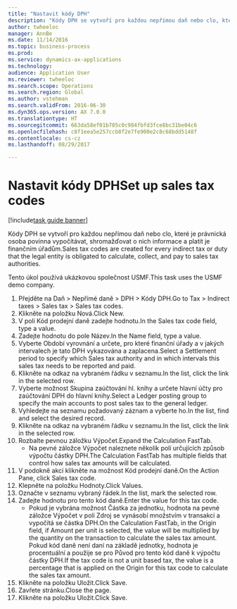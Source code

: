 ```yaml
--- 
title: "Nastavit kódy DPH"
description: "Kódy DPH se vytvoří pro každou nepřímou daň nebo clo, které je právnická osoba povinna vypočítávat, shromažďovat o nich informace a platit je finančním úřadům."
author: twheeloc
manager: AnnBe
ms.date: 11/14/2016
ms.topic: business-process
ms.prod: 
ms.service: dynamics-ax-applications
ms.technology: 
audience: Application User
ms.reviewer: twheeloc
ms.search.scope: Operations
ms.search.region: Global
ms.author: vstehman
ms.search.validFrom: 2016-06-30
ms.dyn365.ops.version: AX 7.0.0
ms.translationtype: HT
ms.sourcegitcommit: 663da58ef01b705c0c984fbfd3fce8bc31be04c6
ms.openlocfilehash: c8f1eea5e257ccb8f2e7fe900e2c8c68bdd5148f
ms.contentlocale: cs-cz
ms.lasthandoff: 08/29/2017

---
```

# <a name="set-up-sales-tax-codes"></a><span data-ttu-id="4285e-103">Nastavit kódy DPH</span><span class="sxs-lookup"><span data-stu-id="4285e-103">Set up sales tax codes</span></span>

[!include[task guide banner](../../includes/task-guide-banner.md)]

<span data-ttu-id="4285e-104">Kódy DPH se vytvoří pro každou nepřímou daň nebo clo, které je právnická osoba povinna vypočítávat, shromažďovat o nich informace a platit je finančním úřadům.</span><span class="sxs-lookup"><span data-stu-id="4285e-104">Sales tax codes are created for every indirect tax or duty that the legal entity is obligated to calculate, collect, and pay to sales tax authorities.</span></span>

<span data-ttu-id="4285e-105">Tento úkol používá ukázkovou společnost USMF.</span><span class="sxs-lookup"><span data-stu-id="4285e-105">This task uses the USMF demo company.</span></span>



1. <span data-ttu-id="4285e-106">Přejděte na Daň > Nepřímé daně > DPH > Kódy DPH.</span><span class="sxs-lookup"><span data-stu-id="4285e-106">Go to Tax > Indirect taxes > Sales tax > Sales tax codes.</span></span>
2. <span data-ttu-id="4285e-107">Klikněte na položku Nová.</span><span class="sxs-lookup"><span data-stu-id="4285e-107">Click New.</span></span>
3. <span data-ttu-id="4285e-108">V poli Kód prodejní daně zadejte hodnotu.</span><span class="sxs-lookup"><span data-stu-id="4285e-108">In the Sales tax code field, type a value.</span></span>
4. <span data-ttu-id="4285e-109">Zadejte hodnotu do pole Název.</span><span class="sxs-lookup"><span data-stu-id="4285e-109">In the Name field, type a value.</span></span>
5. <span data-ttu-id="4285e-110">Vyberte Období vyrovnání a určete, pro které finanční úřady a v jakých intervalech je tato DPH vykazována a zaplacena.</span><span class="sxs-lookup"><span data-stu-id="4285e-110">Select a Settlement period to specify which Sales tax authority and in which intervals this sales tax needs to be reported and paid.</span></span>
6. <span data-ttu-id="4285e-111">Klikněte na odkaz na vybraném řádku v seznamu.</span><span class="sxs-lookup"><span data-stu-id="4285e-111">In the list, click the link in the selected row.</span></span>
7. <span data-ttu-id="4285e-112">Vyberte možnost Skupina zaúčtování hl. knihy a určete hlavní účty pro zaúčtování DPH do hlavní knihy.</span><span class="sxs-lookup"><span data-stu-id="4285e-112">Select a Ledger posting group to specify the main accounts to post sales tax to the general ledger.</span></span>
8. <span data-ttu-id="4285e-113">Vyhledejte na seznamu požadovaný záznam a vyberte ho.</span><span class="sxs-lookup"><span data-stu-id="4285e-113">In the list, find and select the desired record.</span></span>
9. <span data-ttu-id="4285e-114">Klikněte na odkaz na vybraném řádku v seznamu.</span><span class="sxs-lookup"><span data-stu-id="4285e-114">In the list, click the link in the selected row.</span></span>
10. <span data-ttu-id="4285e-115">Rozbalte pevnou záložku Výpočet.</span><span class="sxs-lookup"><span data-stu-id="4285e-115">Expand the Calculation FastTab.</span></span>
    * <span data-ttu-id="4285e-116">Na pevné záložce Výpočet naleznete několik polí určujících způsob výpočtu částky DPH.</span><span class="sxs-lookup"><span data-stu-id="4285e-116">The Calculation FastTab has multiple fields that control how sales tax amounts will be calculated.</span></span>  
11. <span data-ttu-id="4285e-117">V podokně akcí klikněte na možnost Kód prodejní daně.</span><span class="sxs-lookup"><span data-stu-id="4285e-117">On the Action Pane, click Sales tax code.</span></span>
12. <span data-ttu-id="4285e-118">Klepněte na položku Hodnoty.</span><span class="sxs-lookup"><span data-stu-id="4285e-118">Click Values.</span></span>
13. <span data-ttu-id="4285e-119">Označte v seznamu vybraný řádek.</span><span class="sxs-lookup"><span data-stu-id="4285e-119">In the list, mark the selected row.</span></span>
14. <span data-ttu-id="4285e-120">Zadejte hodnotu pro tento kód daně.</span><span class="sxs-lookup"><span data-stu-id="4285e-120">Enter the value for this tax code.</span></span>
    * <span data-ttu-id="4285e-121">Pokud je vybrána možnost Částka za jednotku, hodnota na pevné záložce Výpočet v poli Zdroj se vynásobí množstvím v transakci a vypočítá se částka DPH.</span><span class="sxs-lookup"><span data-stu-id="4285e-121">On the Calculation FastTab, in the Origin field, if Amount per unit is selected, the value will be multiplied by the quantity on the transaction to calculate the sales tax amount.</span></span>  <span data-ttu-id="4285e-122">Pokud kód daně není daní na základě jednotky, hodnota je procentuální a použije se pro Původ pro tento kód daně k výpočtu částky DPH.</span><span class="sxs-lookup"><span data-stu-id="4285e-122">If the tax code is not a unit based tax, the value is a percentage that is applied on the Origin for this tax code to calculate the sales tax amount.</span></span>     
15. <span data-ttu-id="4285e-123">Klikněte na položku Uložit.</span><span class="sxs-lookup"><span data-stu-id="4285e-123">Click Save.</span></span>
16. <span data-ttu-id="4285e-124">Zavřete stránku.</span><span class="sxs-lookup"><span data-stu-id="4285e-124">Close the page.</span></span>
17. <span data-ttu-id="4285e-125">Klikněte na položku Uložit.</span><span class="sxs-lookup"><span data-stu-id="4285e-125">Click Save.</span></span>


